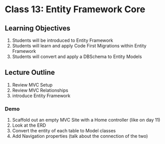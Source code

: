 # Class 13: Entity Framework Core

## Learning Objectives

1. Students will be introduced to Entity Framework
2. Students will learn and apply Code First Migrations within Entity Framework
3. Students will convert and apply a DBSchema to Entity Models

## Lecture Outline

1. Review MVC Setup
2. Review MVC Relationships
3. introduce Entity Framework

### Demo

1. Scaffold out an empty MVC Site with a Home controller (like on day 11)
2. Look at the ERD
3. Convert the entity of each table to Model classes
4. Add Navigation properties (talk about the connection of the two)

